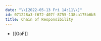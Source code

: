 ```yaml
---
date: "\\[2022-05-13 Fri 14:11\\]"
id: 071228a3-f672-407f-8755-138ca175b6b5
title: Chain of Responsibility
---
```


- [[GoF]]
